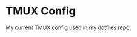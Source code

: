 # TMUX Config

My current TMUX config used in [my dotfiles repo](https://github.com/frans-johansson/.dotfiles).
